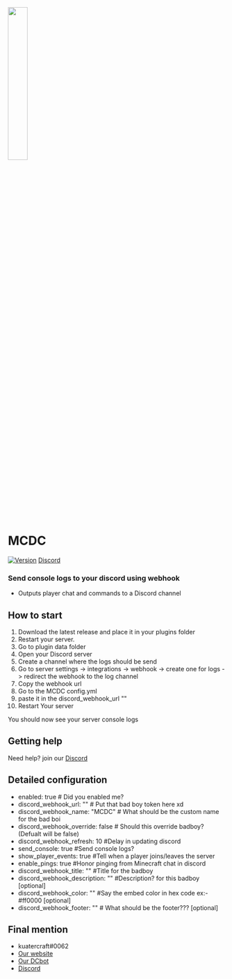 <img src="https://i.imgur.com/MxTeS95h.jpg" height="30%">

# MCDC
[![Version](https://img.shields.io/github/v/release/KuaterCraft/MCDC)](https://github.com/KuaterCraft/MCDC/releases/latest)
[Discord](https://discord.gg/zQ3SQ4zzN5)


### Send console logs to your discord using webhook

* Outputs player chat and commands to a Discord channel

## How to start

1. Download the latest release and place it in your plugins folder
2. Restart your server.
3. Go to plugin data folder
4. Open your Discord server
5. Create a channel where the logs should be send
6. Go to server settings -> integrations -> webhook -> create one for logs -> redirect the webhook to the log channel
7. Copy the webhook url
8. Go to the MCDC config.yml
9. paste it in the discord_webhook_url ""
10. Restart Your server

You should now see your server console logs

## Getting help

Need help? join our [Discord](https://discord.gg/zQ3SQ4zzN5)

## Detailed configuration

* enabled: true # Did you enabled me?
* discord_webhook_url: "" # Put that bad boy token here xd
* discord_webhook_name: "MCDC" # What should be the custom name for the bad boi
* discord_webhook_override: false # Should this override badboy? (Defualt will be false) 
* discord_webhook_refresh: 10 #Delay in updating discord
* send_console: true #Send console logs?
* show_player_events: true #Tell when a player joins/leaves the server
* enable_pings: true #Honor pinging from Minecraft chat in discord
* discord_webhook_title: "" #Title for the badboy
* discord_webhook_description: "" #Description? for this badboy [optional]
* discord_webhook_color: "" #Say the embed color in hex code ex:- #ff0000 [optional]
* discord_webhook_footer: "" # What should be the footer??? [optional]


## Final mention

* kuatercraft#0062
* [Our website](https://kuatercraft.ga/)
* [Our DCbot](https://kuatercraftbot.tk/)
* [Discord](https://discord.gg/zQ3SQ4zzN5/)

